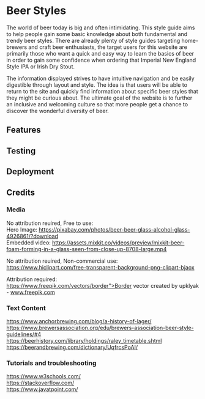 # Beer Styles
The world of beer today is big and often intimidating. This style guide aims to help people gain some basic knowledge about both fundamental and trendy beer styles. There are already plenty of style guides targeting home-brewers and craft beer enthusiasts, the target users for this website are primarily those who want a quick and easy way to learn the basics of beer in order to gain some confidence when ordering that Imperial New England Style IPA or Irish Dry Stout. 

The information displayed strives to have intuitive navigation and be easily digestible through layout and style. The idea is that users will be able to return to the site and quickly find information about specific beer styles that they might be curious about. The ultimate goal of the website is to further an inclusive and welcoming culture so that more people get a chance to discover the wonderful diversity of beer.


## Features


## Testing


## Deployment


## Credits

### Media
No attribution reuired, Free to use:  
Hero Image: https://pixabay.com/photos/beer-beer-glass-alcohol-glass-4926861/?download  
Embedded video: https://assets.mixkit.co/videos/preview/mixkit-beer-foam-forming-in-a-glass-seen-from-close-up-8708-large.mp4  
  
No attribution reuired, Non-commercial use:  
https://www.hiclipart.com/free-transparent-background-png-clipart-bjaox  
  
Attribution required:  
https://www.freepik.com/vectors/border">Border vector created by upklyak - www.freepik.com  

### Text Content
https://www.anchorbrewing.com/blog/a-history-of-lager/  
https://www.brewersassociation.org/edu/brewers-association-beer-style-guidelines/#4  
https://beerhistory.com/library/holdings/raley_timetable.shtml  
https://beerandbrewing.com/dictionary/UqfrcsPoAI/  

### Tutorials and troubleshooting
https://www.w3schools.com/  
https://stackoverflow.com/  
https://www.javatpoint.com/  